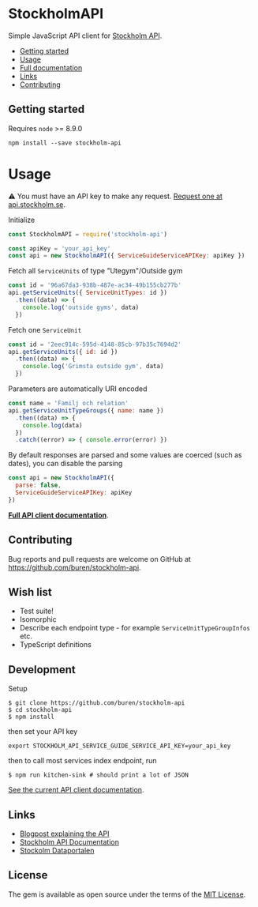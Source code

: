 # StockholmAPI

Simple JavaScript API client for [Stockholm API](http://api.stockholm.se/dokumentation).

- [Getting started](#getting-started)
- [Usage](#usage)
- [Full documentation](docs/README.md)
- [Links](#links)
- [Contributing](#contributing)

## Getting started

Requires `node` >= 8.9.0

```
npm install --save stockholm-api
```

# Usage

:warning: You must have an API key to make any request. [Request one at api.stockholm.se](http://api.stockholm.se/).

Initialize

```javascript
const StockholmAPI = require('stockholm-api')

const apiKey = 'your_api_key'
const api = new StockholmAPI({ ServiceGuideServiceAPIKey: apiKey })
```

Fetch all `ServiceUnits` of type "Utegym"/Outside gym

```javascript
const id = '96a67da3-938b-487e-ac34-49b155cb277b'
api.getServiceUnits({ ServiceUnitTypes: id })
  .then((data) => {
    console.log('outside gyms', data)
  })
```

Fetch one `ServiceUnit`

```javascript
const id = '2eec914c-595d-4148-85cb-97b35c7694d2'
api.getServiceUnits({ id: id })
  .then((data) => {
    console.log('Grimsta outside gym', data)
  })
```

Parameters are automatically URI encoded

```javascript
const name = 'Familj och relation'
api.getServiceUnitTypeGroups({ name: name })
  .then((data) => {
    console.log(data)
  })
  .catch((error) => { console.error(error) })
```

By default responses are parsed and some values are coerced (such as dates), you can disable the parsing

```javascript
const api = new StockholmAPI({
  parse: false,
  ServiceGuideServiceAPIKey: apiKey
})
```

[__Full API client documentation__](docs/README.md).

## Contributing

Bug reports and pull requests are welcome on GitHub at https://github.com/buren/stockholm-api.

## Wish list

- Test suite!
- Isomorphic
- Describe each endpoint type - for example `ServiceUnitTypeGroupInfos` etc.
- TypeScript definitions

## Development

Setup
```
$ git clone https://github.com/buren/stockholm-api
$ cd stockholm-api
$ npm install
```

then set your API key
```
export STOCKHOLM_API_SERVICE_GUIDE_SERVICE_API_KEY=your_api_key
```

then to call most services index endpoint, run

```
$ npm run kitchen-sink # should print a lot of JSON
```

[See the current API client documentation](docs/README.md).

## Links

- [Blogpost explaining the API](http://utveckling.stockholm.se/2011/06/03/how-to-use-the-city-of-stockholm-open-api/)
- [Stockholm API Documentation](http://api.stockholm.se/dokumentation)
- [Stockolm Dataportalen](http://dataportalen.stockholm.se/dataportalen/)

## License

The gem is available as open source under the terms of the [MIT License](LICENSE).
